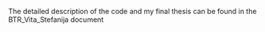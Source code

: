 The detailed description of the code and my final thesis can be found in the BTR_Vita_Stefanija document
